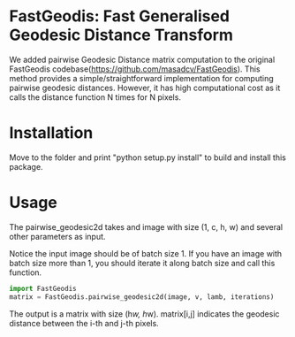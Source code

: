 # FastGeodis: Fast Generalised Geodesic Distance Transform

We added pairwise Geodesic Distance matrix computation to the original FastGeodis codebase(https://github.com/masadcv/FastGeodis). 
This method provides a simple/straightforward implementation for computing pairwise geodesic distances. However, it has high computational cost as it calls the distance function N times for N pixels.


# Installation

Move to the folder and print "python setup.py install" to build and install this package.

# Usage

The pairwise_geodesic2d takes and image with size (1, c, h, w) and several other parameters as input. 

Notice the input image should be of batch size 1. If you have an image with batch size more than 1, you should iterate it along batch size and call this function.

```python
import FastGeodis
matrix = FastGeodis.pairwise_geodesic2d(image, v, lamb, iterations)
```

The output is a matrix with size (h*w, h*w). matrix[i,j] indicates the geodesic distance between the i-th and j-th pixels. 
